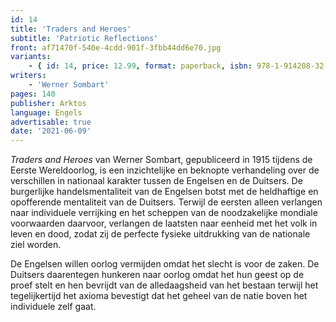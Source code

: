 ```yaml
---
id: 14
title: 'Traders and Heroes'
subtitle: 'Patriotic Reflections'
front: af71470f-540e-4cdd-901f-3fbb44dd6e70.jpg
variants:
    - { id: 14, price: 12.99, format: paperback, isbn: 978-1-914208-32-4 }
writers:
    - 'Werner Sombart'
pages: 140
publisher: Arktos
language: Engels
advertisable: true
date: '2021-06-09'
---
```


*Traders and Heroes* van Werner Sombart, gepubliceerd in 1915 tijdens de Eerste Wereldoorlog, is een inzichtelijke en beknopte verhandeling over de verschillen in nationaal karakter tussen de Engelsen en de Duitsers. De burgerlijke handelsmentaliteit van de Engelsen botst met de heldhaftige en opofferende mentaliteit van de Duitsers. Terwijl de eersten alleen verlangen naar individuele verrijking en het scheppen van de noodzakelijke mondiale voorwaarden daarvoor, verlangen de laatsten naar eenheid met het volk in leven en dood, zodat zij de perfecte fysieke uitdrukking van de nationale ziel worden.

De Engelsen willen oorlog vermijden omdat het slecht is voor de zaken. De Duitsers daarentegen hunkeren naar oorlog omdat het hun geest op de proef stelt en hen bevrijdt van de alledaagsheid van het bestaan terwijl het tegelijkertijd het axioma bevestigt dat het geheel van de natie boven het individuele zelf gaat.
